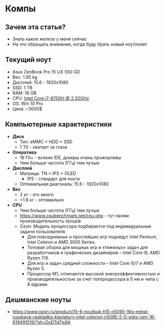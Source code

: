 # Компы

## Зачем эта статья?

- Знать какое железо у меня сейчас
- На что обращать внимание, когда буду брать новый ноут/комп

## Текущий ноут

- Asus ZenBook Pro 15 UX 550 GD
- Вес: 1.95 kg
- Дисплей: 15.6 - 1920x1080
- SSD: 1 TB
- RAM:  16 GB
- CPU: [Intel Core i7-8750H @ 2.20GHz](https://www.cpubenchmark.net/cpu.php?cpu=Intel+Core+i7-8750H+%40+2.20GHz&id=3237)
- OS: Win 10 Pro
- Цена: ~3000$

## Компьютерные характеристики

- **Диск**
    - Тип: eMMC < HDD < SSD
    - 1 Тб - хватает за глаза
- **Оператива**
    - 16 Гб+ - всякие IDE, докеры очень прожорливы
    - Чем больше частота (ГГц) тем лучше
- **Дисплей**
    - Матрица: TN < IPS < OLED
        - IPS - стандарт для ноута
    - Оптимальная диагональ: 15.6 - 1920x1080
- **Вес**
    - 2 кг - это много
    - <1.6 кг - оптимально
- **CPU**
    - Чем больше частота (ГГц) тем лучше
    - <https://www.cpubenchmark.net/cpu.php> - тут палим производительность процов
    - Ozon: Модель процессора подбирается под индивидуальные задачи пользователя.
        - Для повседневных и простейших игр подойдут Intel Pentium, Intel Celeron и AMD 3000 Series.
        - Топовая сборка для мощных игр и «тяжелых» задач для разработчиков и графических дизайнеров – Intel Core i9,
          AMD
          Ryzen 7/9.
        - Для игр и задач средней сложности – Intel Core i5/7 и AMD Ryzen 5.
        - Процессор M1, отличается высокой энегроэффективностью и производительностью за счет техпроцессора в 5 нм и
          чипа с
          8 ядрами.

## Дешманские ноуты

- <https://www.ozon.ru/product/15-6-noutbuk-h15-n5095-16g-metal-russkaya-raskladka-klaviatury-intel-celeron-n5095-2-0-ggts-ram-16-619491519/?sh=DxDTd7js9A>
